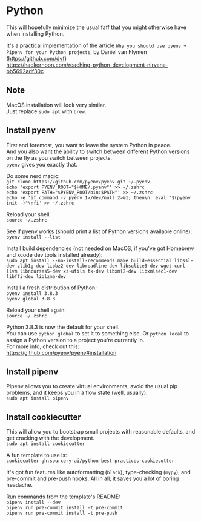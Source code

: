 # Python  
This will hopefully minimize the usual faff that you might otherwise have when installing Python.  

It's a practical implementation of the article `Why you should use pyenv + Pipenv for your Python projects`, by Daniel van Flymen (https://github.com/dvf)  
https://hackernoon.com/reaching-python-development-nirvana-bb5692adf30c

## Note  
MacOS installation will look very similar.  
Just replace `sudo apt` with `brew`.  

## Install pyenv  
First and foremost, you want to leave the system Python in peace.  
And you also want the ability to switch between different Python versions on the fly as you switch between projects.  
`pyenv` gives you exactly that.  

Do some nerd magic:  
`git clone https://github.com/pyenv/pyenv.git ~/.pyenv`  
`echo 'export PYENV_ROOT="$HOME/.pyenv"' >> ~/.zshrc`  
`echo 'export PATH="$PYENV_ROOT/bin:$PATH"' >> ~/.zshrc`  
`echo -e 'if command -v pyenv 1>/dev/null 2>&1; then\n  eval "$(pyenv init -)"\nfi' >> ~/.zshrc`  

Reload your shell:  
`source ~/.zshrc`  

See if pyenv works (should print a list of Python versions available online):  
`pyenv install --list`  

Install build dependencies (not needed on MacOS, if you've got Homebrew and xcode dev tools installed already):  
`sudo apt install --no-install-recommends make build-essential libssl-dev zlib1g-dev libbz2-dev libreadline-dev libsqlite3-dev wget curl llvm libncurses5-dev xz-utils tk-dev libxml2-dev libxmlsec1-dev libffi-dev liblzma-dev`  

Install a fresh distribution of Python:  
`pyenv install 3.8.3`  
`pyenv global 3.8.3`  

Reload your shell again:  
`source ~/.zshrc`  

Python 3.8.3 is now the default for your shell.  
You can use `python global` to set it to something else. Or `python local` to assign a Python version to a project you're currently in.  
For more info, check out this:  
https://github.com/pyenv/pyenv#installation  

## Install pipenv  
Pipenv allows you to create virtual environments, avoid the usual pip problems, and it keeps you in a flow state (well, usually).  
`sudo apt install pipenv`  

## Install cookiecutter  
This will allow you to bootstrap small projects with reasonable defaults, and get cracking with the development.  
`sudo apt install cookiecutter`  

A fun template to use is:  
`cookiecutter gh:sourcery-ai/python-best-practices-cookiecutter`  

It's got fun features like autoformatting (`black`), type-checking (`mypy`), and pre-commit and pre-push hooks. All in all, it saves you a lot of boring headache.  

Run commands from the template's README:  
`pipenv install --dev`  
`pipenv run pre-commit install -t pre-commit`  
`pipenv run pre-commit install -t pre-push`  
